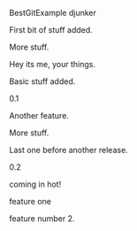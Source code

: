 BestGitExample
djunker

First bit of stuff added.

More stuff.

Hey its me, your things.

Basic stuff added.

0.1

Another feature.

More stuff.

Last one before another release.

0.2

coming in hot!

feature one

feature number 2.
